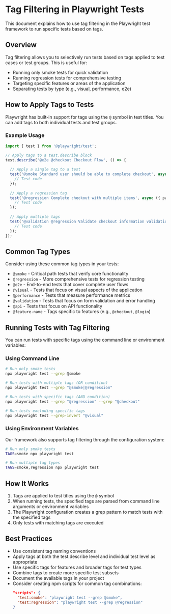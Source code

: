 # Tag Filtering in Playwright Tests

This document explains how to use tag filtering in the Playwright test framework to run specific tests based on tags.

## Overview

Tag filtering allows you to selectively run tests based on tags applied to test cases or test groups. This is useful for:

- Running only smoke tests for quick validation
- Running regression tests for comprehensive testing
- Targeting specific features or areas of the application
- Separating tests by type (e.g., visual, performance, e2e)

## How to Apply Tags to Tests

Playwright has built-in support for tags using the `@` symbol in test titles. You can add tags to both individual tests and test groups.

### Example Usage

```typescript
import { test } from '@playwright/test';

// Apply tags to a test.describe block
test.describe('@e2e @checkout Checkout Flow', () => {
  
  // Apply a single tag to a test
  test('@smoke Standard user should be able to complete checkout', async ({ page }) => {
    // Test code
  });
  
  // Apply a regression tag
  test('@regression Complete checkout with multiple items', async ({ page }) => {
    // Test code
  });
  
  // Apply multiple tags
  test('@validation @regression Validate checkout information validation', async ({ page }) => {
    // Test code
  });
});
```

## Common Tag Types

Consider using these common tag types in your tests:

- `@smoke` - Critical path tests that verify core functionality
- `@regression` - More comprehensive tests for regression testing
- `@e2e` - End-to-end tests that cover complete user flows
- `@visual` - Tests that focus on visual aspects of the application
- `@performance` - Tests that measure performance metrics
- `@validation` - Tests that focus on form validation and error handling
- `@api` - Tests that focus on API functionality
- `@feature-name` - Tags specific to features (e.g., `@checkout`, `@login`)

## Running Tests with Tag Filtering

You can run tests with specific tags using the command line or environment variables:

### Using Command Line

```bash
# Run only smoke tests
npx playwright test --grep @smoke

# Run tests with multiple tags (OR condition)
npx playwright test --grep "@smoke|@regression"

# Run tests with specific tags (AND condition)
npx playwright test --grep "@regression" --grep "@checkout"

# Run tests excluding specific tags
npx playwright test --grep-invert "@visual"
```

### Using Environment Variables

Our framework also supports tag filtering through the configuration system:

```bash
# Run only smoke tests
TAGS=smoke npx playwright test

# Run multiple tag types
TAGS=smoke,regression npx playwright test
```

## How It Works

1. Tags are applied to test titles using the `@` symbol
2. When running tests, the specified tags are parsed from command line arguments or environment variables
3. The Playwright configuration creates a grep pattern to match tests with the specified tags
4. Only tests with matching tags are executed

## Best Practices

- Use consistent tag naming conventions
- Apply tags at both the test.describe level and individual test level as appropriate
- Use specific tags for features and broader tags for test types
- Combine tags to create more specific test subsets
- Document the available tags in your project
- Consider creating npm scripts for common tag combinations:
  ```json
  "scripts": {
    "test:smoke": "playwright test --grep @smoke",
    "test:regression": "playwright test --grep @regression"
  }
  ```
